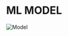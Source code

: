 # ML MODEL

![Model](https://github.com/Aaronphilip2003/ML_Model/assets/69317200/135b3678-5244-49a3-ba27-14a9eb88ca55)
